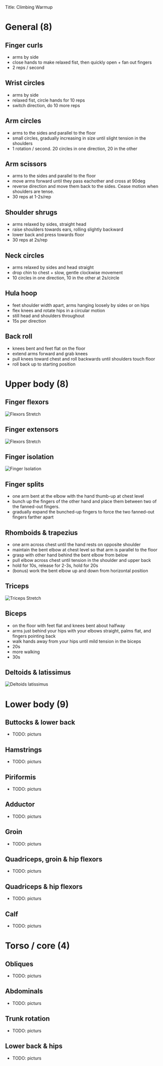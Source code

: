 Title: Climbing Warmup

# General (8)

## Finger curls
* arms by side
* close hands to make relaxed fist, then quickly open + fan out fingers
* 2 reps / second

## Wrist circles
* arms by side
* relaxed fist, circle hands for 10 reps
* switch direction, do 10 more reps

## Arm circles
* arms to the sides and parallel to the floor
* small circles, gradually increasing in size until slight tension in the shoulders
* 1 rotation / second. 20 circles in one direction, 20 in the other

## Arm scissors
* arms to the sides and parallel to the floor
* move arms forward until they pass eachother and cross at 90deg
* reverse direction and move them back to the sides. Cease motion when shoulders are tense.
* 30 reps at 1-2s/rep

## Shoulder shrugs
* arms relaxed by sides, straight head
* raise shoulders towards ears, rolling slightly backward
* lower back and press towards floor
* 30 reps at 2s/rep

## Neck circles
* arms relaxed by sides and head straight
* drop chin to chest + slow, gentle clockwise movement
* 10 circles in one direction, 10 in the other at 2s/circle

## Hula hoop
* feet shoulder width apart, arms hanging loosely by sides or on hips
* flex knees and rotate hips in a circular motion
* still head and shoulders throughout
* 15s per direction

## Back roll
* knees bent and feet flat on the floor
* extend arms forward and grab knees
* pull knees toward chest and roll backwards until shoulders touch floor
* roll back up to starting position


# Upper body (8)

## Finger flexors

![Flexors Stretch](/images/climbing/stretch/flexors.png)

## Finger extensors

![Flexors Stretch](/images/climbing/stretch/extensors.png)

## Finger isolation

![Finger Isolation](/images/climbing/stretch/finger_isolation.png)

## Finger splits

* one arm bent at the elbow with the hand thumb-up at chest level
* bunch up the fingers of the other hand and place them between two of the fanned-out fingers.
* gradually expand the bunched-up fingers to force the two fanned-out fingers farther apart


## Rhomboids & trapezius
* one arm across chest until the hand rests on opposite shoulder
* maintain the bent elbow at chest level so that arm is parallel to the floor
* grasp with other hand behind the bent elbow from below
* pull elbow across chest until tension in the shoulder and upper back
* hold for 10s, release for 2-3s, hold for 20s
* (bonus) work the bent elbow up and down from horizontal position

## Triceps

![Triceps Stretch](/images/climbing/stretch/triceps.png)

## Biceps
* on the floor with feet flat and knees bent about halfway
* arms just behind your hips with your elbows straight, palms flat, and fingers pointing back
* walk hands away from your hips until mild tension in the biceps
* 20s
* more walking
* 30s

## Deltoids & latissimus

![Deltoids latissimus](/images/climbing/stretch/deltoids.png)

# Lower body (9)

## Buttocks & lower back
* TODO: picturs

## Hamstrings
* TODO: picturs

## Piriformis
* TODO: picturs

## Adductor
* TODO: picturs

## Groin
* TODO: picturs

## Quadriceps, groin & hip flexors
* TODO: picturs

## Quadriceps & hip flexors
* TODO: picturs

## Calf
* TODO: picturs


# Torso / core (4)

## Obliques
* TODO: picturs

## Abdominals
* TODO: picturs

## Trunk rotation
* TODO: picturs

## Lower back & hips
* TODO: picturs
